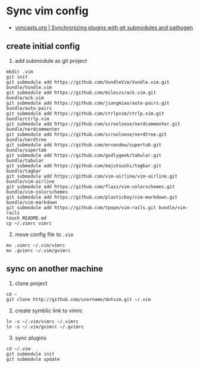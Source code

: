# Sync vim config

- [vimcasts.org | Synchronizing plugins with git submodules and pathogen](http://vimcasts.org/episodes/synchronizing-plugins-with-git-submodules-and-pathogen/)

## create initial config
1. add submodule as git project
```
mkdir .vim
git init
git submodule add https://github.com/VundleVim/Vundle.vim.git bundle/Vundle.vim
git submodule add https://github.com/mileszs/ack.vim.git bundle/ack.vim
git submodule add https://github.com/jiangmiao/auto-pairs.git bundle/auto-pairs
git submodule add https://github.com/ctrlpvim/ctrlp.vim.git bundle/ctrlp.vim
git submodule add https://github.com/scrooloose/nerdcommenter.git bundle/nerdcommenter
git submodule add https://github.com/scrooloose/nerdtree.git bundle/nerdtree
git submodule add https://github.com/ervandew/supertab.git bundle/supertab
git submodule add https://github.com/godlygeek/tabular.git bundle/tabular
git submodule add https://github.com/majutsushi/tagbar.git bundle/tagbar
git submodule add https://github.com/vim-airline/vim-airline.git bundle/vim-airline
git submodule add https://github.com/flazz/vim-colorschemes.git bundle/vim-colorschemes
git submodule add https://github.com/plasticboy/vim-markdown.git bundle/vim-markdown
git submodule add https://github.com/tpope/vim-rails.git bundle/vim-rails
touch README.md
cp ~/.vimrc vimrc
```

2. move config file to `.vim`
```
mv .vimrc ~/.vim/vimrc
mv .gvimrc ~/.vim/gvimrc
```

## sync on another machine

1. clone project
```
cd ~
git clone http://github.com/username/dotvim.git ~/.vim
```

2. create symblic link to vimrc
```shell
ln -s ~/.vim/vimrc ~/.vimrc
ln -s ~/.vim/gvimrc ~/.gvimrc
```

3. sync plugins
```
cd ~/.vim
git submodule init
git submodule update
```


